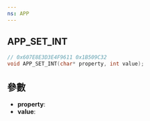 ```yaml
---
ns: APP
---
```

## APP_SET_INT

```c
// 0x607E8E3D3E4F9611 0x1B509C32
void APP_SET_INT(char* property, int value);
```


## 參數
* **property**: 
* **value**: 

